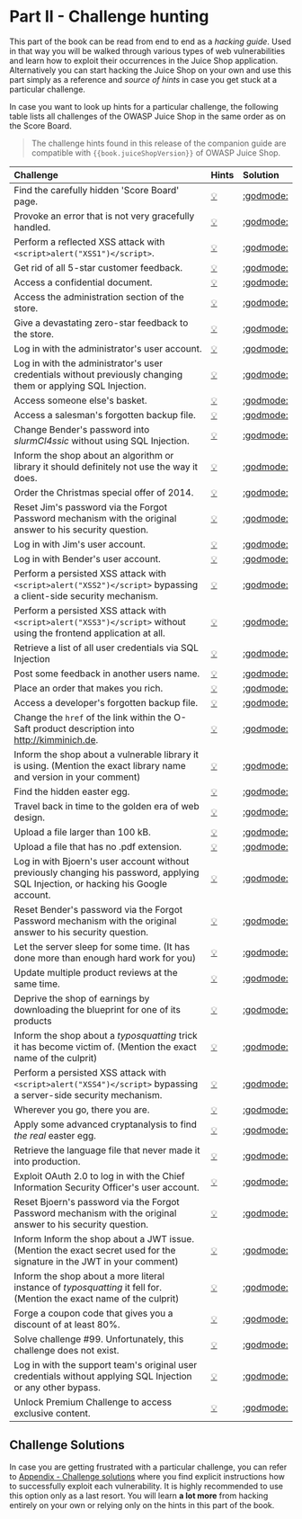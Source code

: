 # Part II - Challenge hunting

This part of the book can be read from end to end as a _hacking guide_.
Used in that way you will be walked through various types of web
vulnerabilities and learn how to exploit their occurrences in the Juice
Shop application. Alternatively you can start hacking the Juice Shop on
your own and use this part simply as a reference and _source of hints_
in case you get stuck at a particular challenge.

In case you want to look up hints for a particular challenge, the
following table lists all challenges of the OWASP Juice Shop in the same
order as on the Score Board.

> The challenge hints found in this release of the companion guide are
> compatible with `{{book.juiceShopVersion}}` of OWASP Juice Shop.

| Challenge                                                                                                                          | Hints                                                                                                                                     | Solution                                                                                                                                           |
|:-----------------------------------------------------------------------------------------------------------------------------------|:------------------------------------------------------------------------------------------------------------------------------------------|:---------------------------------------------------------------------------------------------------------------------------------------------------|
| Find the carefully hidden 'Score Board' page.                                                                                      | [  :bulb:  ](score-board.md#find-the-carefully-hidden-score-board-page)                                                                   | [ :godmode: ](../appendix/solutions.md#find-the-carefully-hidden-score-board-page)                                                                 |
| Provoke an error that is not very gracefully handled.                                                                              | [  :bulb:  ](leakage.md#provoke-an-error-that-is-not-very-gracefully-handled)                                                             | [ :godmode: ](../appendix/solutions.md#provoke-an-error-that-is-not-very-gracefully-handled)                                                       |
| Perform a reflected XSS attack with `<script>alert("XSS1")</script>`.                                                              | [  :bulb:  ](xss.md#perform-a-reflected-xss-attack)                                                                                       | [ :godmode: ](../appendix/solutions.md#perform-a-reflected-xss-attack)                                                                             |
| Get rid of all 5-star customer feedback.                                                                                           | [  :bulb:  ](privilege-escalation.md#get-rid-of-all-5-star-customer-feedback)                                                             | [ :godmode: ](../appendix/solutions.md#get-rid-of-all-5-star-customer-feedback)                                                                    |
| Access a confidential document.                                                                                                    | [  :bulb:  ](forgotten-content.md#access-a-confidential-document)                                                                         | [ :godmode: ](../appendix/solutions.md#access-a-confidential-document)                                                                             |
| Access the administration section of the store.                                                                                    | [  :bulb:  ](privilege-escalation.md#access-the-administration-section-of-the-store)                                                      | [ :godmode: ](../appendix/solutions.md#access-the-administration-section-of-the-store)                                                             |
| Give a devastating zero-star feedback to the store.                                                                                | [  :bulb:  ](validation.md#give-a-devastating-zero-star-feedback-to-the-store)                                                            | [ :godmode: ](../appendix/solutions.md#give-a-devastating-zero-star-feedback-to-the-store)                                                         |
| Log in with the administrator's user account.                                                                                      | [  :bulb:  ](sqli.md#log-in-with-the-administrators-user-account)                                                                         | [ :godmode: ](../appendix/solutions.md#log-in-with-the-administrators-user-account)                                                                |
| Log in with the administrator's user credentials without previously changing them or applying SQL Injection.                       | [  :bulb:  ](weak-security.md#log-in-with-the-administrators-user-credentials-without-previously-changing-them-or-applying-sql-injection) | [ :godmode: ](../appendix/solutions.md#log-in-with-the-administrators-user-credentials-without-previously-changing-them-or-applying-sql-injection) |
| Access someone else's basket.                                                                                                      | [  :bulb:  ](privilege-escalation.md#access-someone-elses-basket)                                                                         | [ :godmode: ](../appendix/solutions.md#access-someone-elses-basket)                                                                                |
| Access a salesman's forgotten backup file.                                                                                         | [  :bulb:  ](forgotten-content.md#access-a-salesmans-forgotten-backup-file)                                                               | [ :godmode: ](../appendix/solutions.md#access-a-salesmans-forgotten-backup-file)                                                                   |
| Change Bender's password into _slurmCl4ssic_ without using SQL Injection.                                                          | [  :bulb:  ](csrf.md#change-benders-password-into-slurmcl4ssic-without-using-sql-injection)                                               | [ :godmode: ](../appendix/solutions.md#change-benders-password-into-slurmcl4ssic-without-using-sql-injection)                                      |
| Inform the shop about an algorithm or library it should definitely not use the way it does.                                        | [  :bulb:  ](crypto.md#inform-the-shop-about-an-algorithm-or-library-it-should-definitely-not-use-the-way-it-does)                        | [ :godmode: ](../appendix/solutions.md#inform-the-shop-about-an-algorithm-or-library-it-should-definitely-not-use-the-way-it-does)                 |
| Order the Christmas special offer of 2014.                                                                                         | [  :bulb:  ](sqli.md#order-the-christmas-special-offer-of-2014)                                                                           | [ :godmode: ](../appendix/solutions.md#order-the-christmas-special-offer-of-2014)                                                                  |
| Reset Jim's password via the Forgot Password mechanism with the original answer to his security question.                          | [  :bulb:  ](sensitive-data.md#reset-jims-password-via-the-forgot-password-mechanism)                                                     | [ :godmode: ](../appendix/solutions.md#reset-jims-password-via-the-forgot-password-mechanism)                                                      |
| Log in with Jim's user account.                                                                                                    | [  :bulb:  ](sqli.md#log-in-with-jims-user-account)                                                                                       | [ :godmode: ](../appendix/solutions.md#log-in-with-jims-user-account)                                                                              |
| Log in with Bender's user account.                                                                                                 | [  :bulb:  ](sqli.md#log-in-with-benders-user-account)                                                                                    | [ :godmode: ](../appendix/solutions.md#log-in-with-benders-user-account)                                                                           |
| Perform a persisted XSS attack with `<script>alert("XSS2")</script>` bypassing a client-side security mechanism.                   | [  :bulb:  ](xss.md#perform-a-persisted-xss-attack-bypassing-a-client-side-security-mechanism)                                            | [ :godmode: ](../appendix/solutions.md#perform-a-persisted-xss-attack-bypassing-a-client-side-security-mechanism)                                  |
| Perform a persisted XSS attack with `<script>alert("XSS3")</script>` without using the frontend application at all.                | [  :bulb:  ](xss.md#perform-a-persisted-xss-attack-without-using-the-frontend-application-at-all)                                         | [ :godmode: ](../appendix/solutions.md#perform-a-persisted-xss-attack-without-using-the-frontend-application-at-all)                               |
| Retrieve a list of all user credentials via SQL Injection                                                                          | [  :bulb:  ](sqli.md#retrieve-a-list-of-all-user-credentials-via-sql-injection)                                                           | [ :godmode: ](../appendix/solutions.md#retrieve-a-list-of-all-user-credentials-via-sql-injection)                                                  |
| Post some feedback in another users name.                                                                                          | [  :bulb:  ](privilege-escalation.md#post-some-feedback-in-another-users-name)                                                            | [ :godmode: ](../appendix/solutions.md#post-some-feedback-in-another-users-name)                                                                   |
| Place an order that makes you rich.                                                                                                | [  :bulb:  ](validation.md#place-an-order-that-makes-you-rich)                                                                            | [ :godmode: ](../appendix/solutions.md#place-an-order-that-makes-you-rich)                                                                         |
| Access a developer's forgotten backup file.                                                                                        | [  :bulb:  ](forgotten-content.md#access-a-developers-forgotten-backup-file)                                                              | [ :godmode: ](../appendix/solutions.md#access-a-developers-forgotten-backup-file)                                                                  |
| Change the `href` of the link within the O-Saft product description into http://kimminich.de.                                      | [  :bulb:  ](privilege-escalation.md#change-the-href-of-the-link-within-the-o-saft-product-description)                                   | [ :godmode: ](../appendix/solutions.md#change-the-href-of-the-link-within-the-o-saft-product-description)                                          |
| Inform the shop about a vulnerable library it is using. (Mention the exact library name and version in your comment)               | [  :bulb:  ](vulnerable-components.md#inform-the-shop-about-a-vulnerable-library-it-is-using)                                             | [ :godmode: ](../appendix/solutions.md#inform-the-shop-about-a-vulnerable-library-it-is-using)                                                     |
| Find the hidden easter egg.                                                                                                        | [  :bulb:  ](forgotten-content.md#find-the-hidden-easter-egg)                                                                             | [ :godmode: ](../appendix/solutions.md#find-the-hidden-easter-egg)                                                                                 |
| Travel back in time to the golden era of web design.                                                                               | [  :bulb:  ](forgotten-content.md#travel-back-in-time-to-the-golden-era-of-web-design)                                                    | [ :godmode: ](../appendix/solutions.md#travel-back-in-time-to-the-golden-era-of-web-design)                                                        |
| Upload a file larger than 100 kB.                                                                                                  | [  :bulb:  ](validation.md#upload-a-file-larger-than-100-kb)                                                                              | [ :godmode: ](../appendix/solutions.md#upload-a-file-larger-than-100-kb)                                                                           |
| Upload a file that has no .pdf extension.                                                                                          | [  :bulb:  ](validation.md#upload-a-file-that-has-no-pdf-extension)                                                                       | [ :godmode: ](../appendix/solutions.md#upload-a-file-that-has-no-pdf-extension)                                                                    |
| Log in with Bjoern's user account without previously changing his password, applying SQL Injection, or hacking his Google account. | [  :bulb:  ](weak-security.md#log-in-with-bjoerns-user-account)                                                                           | [ :godmode: ](../appendix/solutions.md#log-in-with-bjoerns-user-account)                                                                           |
| Reset Bender's password via the Forgot Password mechanism with the original answer to his security question.                       | [  :bulb:  ](sensitive-data.md#reset-benders-password-via-the-forgot-password-mechanism)                                                  | [ :godmode: ](../appendix/solutions.md#reset-benders-password-via-the-forgot-password-mechanism)                                                   |
| Let the server sleep for some time. (It has done more than enough hard work for you)                                               | [  :bulb:  ](nosqli.md#let-the-server-sleep-for-some-time)                                                                                | [ :godmode: ](../appendix/solutions.md#let-the-server-sleep-for-some-time)                                                                         |
| Update multiple product reviews at the same time.                                                                                  | [  :bulb:  ](nosqli.md#update-multiple-product-reviews-at-the-same-time)                                                                  | [ :godmode: ](../appendix/solutions.md#update-multiple-product-reviews-at-the-same-time)                                                           |
| Deprive the shop of earnings by downloading the blueprint for one of its products                                                  | [  :bulb:  ](forgotten-content.md#deprive-the-shop-of-earnings-by-downloading-the-blueprint-for-one-of-its-products)                      | [ :godmode: ](../appendix/solutions.md##deprive-the-shop-of-earnings-by-downloading-the-blueprint-for-one-of-its-products)                         |
| Inform the shop about a _typosquatting_ trick it has become victim of. (Mention the exact name of the culprit)                     | [  :bulb:  ](vulnerable-components.md#inform-the-shop-about-a-typosquatting-trick-it-has-become-victim-of)                                | [ :godmode: ](../appendix/solutions.md#inform-the-shop-about-a-typosquatting-trick-it-has-become-victim-of)                                        |
| Perform a persisted XSS attack with `<script>alert("XSS4")</script>` bypassing a server-side security mechanism.                   | [  :bulb:  ](xss.md#perform-a-persisted-xss-attack-bypassing-a-server-side-security-mechanism)                                            | [ :godmode: ](../appendix/solutions.md#perform-a-persisted-xss-attack-bypassing-a-server-side-security-mechanism)                                  |
| Wherever you go, there you are.                                                                                                    | [  :bulb:  ](weak-security.md#wherever-you-go-there-you-are)                                                                              | [ :godmode: ](../appendix/solutions.md#wherever-you-go-there-you-are)                                                                              |
| Apply some advanced cryptanalysis to find _the real_ easter egg.                                                                   | [  :bulb:  ](crypto.md#apply-some-advanced-cryptanalysis-to-find-the-real-easter-egg)                                                     | [ :godmode: ](../appendix/solutions.md#apply-some-advanced-cryptanalysis-to-find-the-real-easter-egg)                                              |
| Retrieve the language file that never made it into production.                                                                     | [  :bulb:  ](forgotten-content.md#retrieve-the-language-file-that-never-made-it-into-production)                                          | [ :godmode: ](../appendix/solutions.md#retrieve-the-language-file-that-never-made-it-into-production)                                              |
| Exploit OAuth 2.0 to log in with the Chief Information Security Officer's user account.                                            | [  :bulb:  ](weak-security.md#exploit-oauth-20-to-log-in-with-the-cisos-user-account)                                                     | [ :godmode: ](../appendix/solutions.md#exploit-oauth-20-to-log-in-with-the-chief-information-security-officers-user-account)                       |
| Reset Bjoern's password via the Forgot Password mechanism with the original answer to his security question.                       | [  :bulb:  ](sensitive-data.md#reset-bjoerns-password-via-the-forgot-password-mechanism)                                                  | [ :godmode: ](../appendix/solutions.md#reset-bjoerns-password-via-the-forgot-password-mechanism)                                                   |
| Inform Inform the shop about a JWT issue. (Mention the exact secret used for the signature in the JWT in your comment)             | [  :bulb:  ](weak-security.md#inform-the-shop-about-a-jwt-issue)                                                                          | [ :godmode: ](../appendix/solutions.md#inform-the-shop-about-a-jwt-issue)                                                                          |
| Inform the shop about a more literal instance of _typosquatting_ it fell for. (Mention the exact name of the culprit)              | [  :bulb:  ](vulnerable-components.md#inform-the-shop-about-a-more-literal-instance-of-typosquatting-it-fell-for)                         | [ :godmode: ](../appendix/solutions.md#inform-the-shop-about-a-more-literal-instance-of-typosquatting-it-fell-for)                                 |
| Forge a coupon code that gives you a discount of at least 80%.                                                                     | [  :bulb:  ](crypto.md#forge-a-coupon-code-that-gives-you-a-discount-of-at-least-80)                                                      | [ :godmode: ](../appendix/solutions.md#forge-a-coupon-code-that-gives-you-a-discount-of-at-least-80)                                               |
| Solve challenge #99. Unfortunately, this challenge does not exist.                                                                 | [  :bulb:  ](crypto.md#solve-challenge-99)                                                                                                | [ :godmode: ](../appendix/solutions.md#solve-challenge-99)                                                                                         |
| Log in with the support team's original user credentials without applying SQL Injection or any other bypass.                       | [  :bulb:  ](weak-security.md#log-in-with-the-support-teams-original-user-credentials)                                                    | [ :godmode: ](../appendix/solutions.md#log-in-with-the-support-teams-original-user-credentials)                                                    |
| Unlock Premium Challenge to access exclusive content.                                                                              | [  :bulb:  ](crypto.md#unlock-premium-challenge-to-access-exclusive-content)                                                              | [ :godmode: ](../appendix/solutions.md#unlock-premium-challenge-to-access-exclusive-content)                                                       |

## Challenge Solutions

In case you are getting frustrated with a particular challenge, you can
refer to [Appendix - Challenge solutions](/appendix/solutions.md) where
you find explicit instructions how to successfully exploit each
vulnerability. It is highly recommended to use this option only as a
last resort. You will learn __a lot more__ from hacking entirely on your
own or relying only on the hints in this part of the book.
